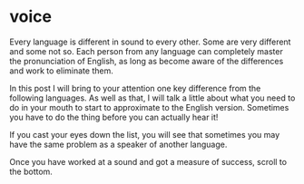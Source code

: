 # voice

Every language is different in sound to every other. 
Some are very different and some not so.
Each person from any language can completely master the pronunciation of English,
as long as become aware of the differences and work to eliminate them.

In this post I will bring to your attention one key difference from the following languages.
As well as that, I will talk a little about what you need to do in your mouth to start to approximate to the English version. 
Sometimes you have to do the thing before you can actually hear it!

If you cast your eyes down the list, you will see that sometimes you may have the same problem as a speaker of another language.

Once you have worked at a sound and got a measure of success, scroll to the bottom.
